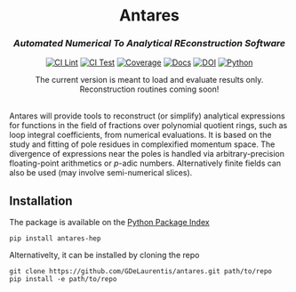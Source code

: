 # <div align="center">Antares</div>
### <div align="center"><em>Automated Numerical To Analytical REconstruction Software</em></div>

<div align="center">

[![CI Lint](https://github.com/GDeLaurentis/antares-dev/actions/workflows/ci_lint.yml/badge.svg)](https://github.com/GDeLaurentis/antares-dev/actions/workflows/ci_lint.yml)
[![CI Test](https://github.com/GDeLaurentis/antares-dev/actions/workflows/ci_test.yml/badge.svg)](https://github.com/GDeLaurentis/antares-dev/actions/workflows/ci_test.yml)
[![Coverage](https://img.shields.io/badge/Coverage-46%25-red?labelColor=2a2f35)](https://github.com/GDeLaurentis/antares-dev/actions)
[![Docs](https://github.com/GDeLaurentis/antares-dev/actions/workflows/cd_docs.yml/badge.svg?label=Docs)](https://gdelaurentis.github.io/antares-dev/)
[![DOI](https://zenodo.org/badge/902351393.svg)](https://doi.org/10.5281/zenodo.14501989)
[![Python](https://img.shields.io/pypi/pyversions/antares?label=Python)](https://pypi.org/project/antares/)

</div>

<div align="center">
The current version is meant to load and evaluate results only.<br>
Reconstruction routines coming soon!
</div>

<br>

Antares will provide tools to reconstruct (or simplify) analytical expressions for functions in the field of fractions over polynomial quotient rings, such as loop integral coefficients, from numerical evaluations. It is based on the study and fitting of pole residues in complexified momentum space. The divergence of expressions near the poles is handled via arbitrary-precision floating-point arithmetics or $p$-adic numbers. Alternatively finite fields can also be used (may involve semi-numerical slices).

## Installation
The package is available on the [Python Package Index](https://pypi.org/project/antares/)
```console
pip install antares-hep
```
Alternativelty, it can be installed by cloning the repo
```console
git clone https://github.com/GDeLaurentis/antares.git path/to/repo
pip install -e path/to/repo
```
